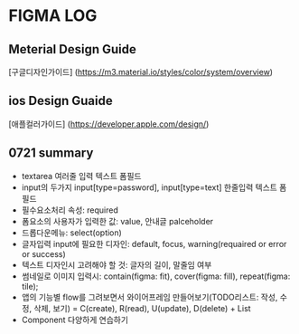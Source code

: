 # FIGMA LOG



## Meterial Design Guide
[구글디자인가이드] (https://m3.material.io/styles/color/system/overview)

## ios Design Guaide
[애플컬러가이드] (https://developer.apple.com/design/)

## 0721 summary
- textarea 여러줄 입력 텍스트 폼필드
- input의 두가지 input[type=password], input[type=text] 한줄입력 텍스트 폼 필드
- 필수요소처리 속성: required
- 폼요소의 사용자가 입력한 값: value, 안내글 palceholder
- 드롭다운메뉴: select(option)
- 글자입력 input에 필요한 디자인: default, focus, warning(requaired or error or success)
- 텍스트 디자인시 고려해야 할 것: 글자의 길이, 말줄임 여부
- 썸네일로 이미지 입력시: contain(figma: fit), cover(figma: fill), repeat(figma: tile);
- 앱의 기능별 flow를 그려보면서 와이어프레임 만들어보기(TODO리스트: 작성, 수정, 삭제, 보기) = C(create), R(read), U(update), D(delete) + List
- Component 다양하게 연습하기